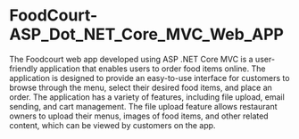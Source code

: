 # FoodCourt-ASP_Dot_NET_Core_MVC_Web_APP
 The Foodcourt web app developed using ASP .NET Core MVC is a user-friendly application that enables users to order food items online. The application is designed to provide an easy-to-use interface for customers to browse through the menu, select their desired food items, and place an order.  The application has a variety of features, including file upload, email sending, and cart management. The file upload feature allows restaurant owners to upload their menus, images of food items, and other related content, which can be viewed by customers on the app.

